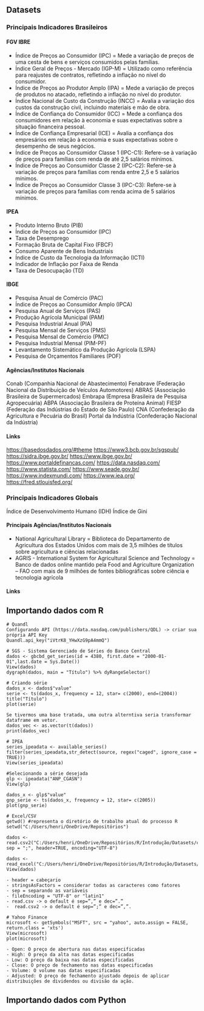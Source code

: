## Datasets
### Principais Indicadores Brasileiros

#### FGV IBRE

- Índice de Preços ao Consumidor (IPC) = Mede a variação de preços de uma cesta de bens e serviços consumidos pelas famílias.
- Índice Geral de Preços - Mercado (IGP-M) = Utilizado como referência para reajustes de contratos, refletindo a inflação no nível do consumidor.
- Índice de Preços ao Produtor Amplo (IPA) = Mede a variação de preços de produtos no atacado, refletindo a inflação no nível do produtor.
- Índice Nacional de Custo da Construção (INCC) = Avalia a variação dos custos da construção civil, incluindo materiais e mão de obra.
- Índice de Confiança do Consumidor (ICC) = Mede a confiança dos consumidores em relação à economia e suas expectativas sobre a situação financeira pessoal.
- Índice de Confiança Empresarial (ICE) = Avalia a confiança dos empresários em relação à economia e suas expectativas sobre o desempenho de seus negócios.
- Índice de Preços ao Consumidor Classe 1 (IPC-C1): Refere-se à variação de preços para famílias com renda de até 2,5 salários mínimos.
- Índice de Preços ao Consumidor Classe 2 (IPC-C2): Refere-se à variação de preços para famílias com renda entre 2,5 e 5 salários mínimos.
- Índice de Preços ao Consumidor Classe 3 (IPC-C3): Refere-se à variação de preços para famílias com renda acima de 5 salários mínimos.
  
#### IPEA

- Produto Interno Bruto (PIB)
- Índice de Preços ao Consumidor (IPC)
- Taxa de Desemprego
- Formação Bruta de Capital Fixo (FBCF)
- Consumo Aparente de Bens Industriais
- Índice de Custo da Tecnologia da Informação (ICTI)
- Indicador de Inflação por Faixa de Renda
- Taxa de Desocupação (TD)

#### IBGE

- Pesquisa Anual de Comércio (PAC)
- Índice de Preços ao Consumidor Amplo (IPCA)
- Pesquisa Anual de Serviços (PAS)
- Produção Agrícola Municipal (PAM)
- Pesquisa Industrial Anual (PIA)
- Pesquisa Mensal de Serviços (PMS)
- Pesquisa Mensal de Comércio (PMC)
- Pesquisa Industrial Mensal (PIM-PF)
- Levantamento Sistemático da Produção Agrícola (LSPA)
- Pesquisa de Orçamentos Familiares (POF)

#### Agências/Institutos Nacionais

Conab (Companhia Nacional de Abastecimento)
Fenabrave (Federação Nacional da Distribuição de Veículos Automotores)
ABRAS (Associação Brasileira de Supermercados)
Embrapa (Empresa Brasileira de Pesquisa Agropecuária)
ABPA (Associação Brasileira de Proteína Animal)
FIESP (Federação das Indústrias do Estado de São Paulo)
CNA (Confederação da Agricultura e Pecuária do Brasil)
Portal da Indústria (Confederação Nacional da Indústria)

#### Links

https://basedosdados.org/#theme
https://www3.bcb.gov.br/sgspub/
https://sidra.ibge.gov.br/
https://www.ibge.gov.br/
https://www.portaldefinancas.com/
https://data.nasdaq.com/
https://www.statista.com/
https://www.seade.gov.br/
https://www.indexmundi.com/
https://www.iea.org/
https://fred.stlouisfed.org/

### Principais Indicadores Globais 

Índice de Desenvolvimento Humano (IDH)
Índice de Gini

#### Principais Agências/Institutos Nacionais

- National Agricultural Library = Biblioteca do Departamento de Agricultura dos Estados Unidos com mais de 3,5 milhões de títulos sobre agricultura e ciências relacionadas
- AGRIS - International System for Agricultural Science and Technology = Banco de dados online mantido pela Food and Agriculture Organization – FAO com mais de 9 milhões de fontes bibliográficas sobre ciência e tecnologia agrícola

#### Links

## Importando dados com R

```
# Quandl
Configurando API (https://data.nasdaq.com/publishers/QDL) -> criar sua própria API Key
Quandl.api_key("iVtrK8_YHwXzG9pA4mmQ")
```
```
# SGS - Sistema Gerenciado de Séries do Banco Central
dados <- gbcbd_get_series(id = 4380, first.date = "2000-01-01",last.date = Sys.Date())
View(dados)
dygraph(dados, main = "Título") %>% dyRangeSelector()

# Criando série
dados_x <- dados$"value"
serie <- ts(dados_x, frequency = 12, star= c(2000), end=(2004))
title("Título")
plot(serie)

Se tivermos uma base tratada, uma outra alterntiva seria transformar dataframe em vetor.
dados_vec <- as.vector(t(dados))
print(dados_vec)
```

```
# IPEA
series_ipeadata <- available_series()
filter(series_ipeadata,str_detect(source, regex("caged", ignore_case = TRUE)))
View(series_ipeadata)

#Selecionando a série desejada
glp <- ipeadata("ANP_CGASN")
View(glp)

dados_x <- glp$"value"
gnp_serie <- ts(dados_x, frequency = 12, star= c(2005))
plot(gnp_serie)
```

```
# Excel/CSV
getwd() #representa o diretório de trabalho atual do processo R
setwd("C:/Users/henri/OneDrive/Repositórios")

dados <- read.csv2("C:/Users/henri/OneDrive/Repositórios/R/Introdução/Datasets/chuva_mensal_sp.csv",
sep = ";", header=TRUE, encoding="UTF-8")

dados <- read_excel("C:/Users/henri/OneDrive/Repositórios/R/Introdução/Datasets/chuva_mensal_sp.xls")
View(dados)

- header = cabeçario
- stringsAsFactors = considerar todas as caracteres como fatores
- sep = separando as variáveis 
- fileEncoding = "UTF-8" or "latin1"
- read.csv -> o default é sep=”,” e dec=”.”
-  read.csv2 -> o default é sep=”;” e dec=”,”.
```

```
# Yahoo Finance 
microsoft <- getSymbols("MSFT", src = "yahoo", auto.assign = FALSE, return.class = 'xts')
View(microsoft)
plot(microsoft)

- Open: O preço de abertura nas datas especificadas
- High: O preço da alta nas datas especificadas
- Low: O preço da baixa nas datas especificadas
- Close: O preço de fechamento nas datas especificadas
- Volume: O volume nas datas especificadas
- Adjusted: O preço de fechamento ajustado depois de aplicar distribuições de dividendos ou divisão da ação.
```

## Importando dados com Python


